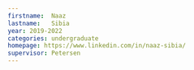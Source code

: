 ```yaml
---
firstname:  Naaz
lastname:   Sibia
year: 2019-2022
categories: undergraduate
homepage: https://www.linkedin.com/in/naaz-sibia/
supervisor: Petersen
---
```

